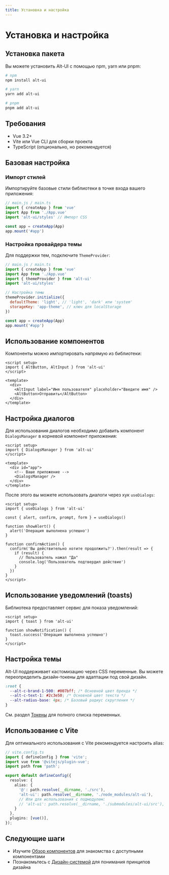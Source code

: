 ```yaml
---
title: Установка и настройка
---
```


# Установка и настройка

## Установка пакета

Вы можете установить Alt-UI с помощью npm, yarn или pnpm:

```bash
# npm
npm install alt-ui

# yarn
yarn add alt-ui

# pnpm
pnpm add alt-ui
```

## Требования

- Vue 3.2+
- Vite или Vue CLI для сборки проекта
- TypeScript (опционально, но рекомендуется)

## Базовая настройка

### Импорт стилей

Импортируйте базовые стили библиотеки в точке входа вашего приложения:

```js
// main.js / main.ts
import { createApp } from 'vue'
import App from './App.vue'
import 'alt-ui/styles' // Импорт CSS

const app = createApp(App)
app.mount('#app')
```

### Настройка провайдера темы

Для поддержки тем, подключите `ThemeProvider`:

```js
// main.js / main.ts
import { createApp } from 'vue'
import App from './App.vue'
import { themeProvider } from 'alt-ui'
import 'alt-ui/styles'

// Настройка темы
themeProvider.initialize({
  defaultTheme: 'light', // 'light', 'dark' или 'system'
  storageKey: 'app-theme', // ключ для localStorage
})

const app = createApp(App)
app.mount('#app')
```

## Использование компонентов

Компоненты можно импортировать напрямую из библиотеки:

```vue
<script setup>
import { AltButton, AltInput } from 'alt-ui'
</script>

<template>
  <div>
    <AltInput label="Имя пользователя" placeholder="Введите имя" />
    <AltButton>Отправить</AltButton>
  </div>
</template>
```

## Настройка диалогов

Для использования диалогов необходимо добавить компонент `DialogsManager` в корневой компонент приложения:

```vue
<script setup>
import { DialogsManager } from 'alt-ui'
</script>

<template>
  <div id="app">
    <!-- Ваше приложение -->
    <DialogsManager />
  </div>
</template>
```

После этого вы можете использовать диалоги через хук `useDialogs`:

```vue
<script setup>
import { useDialogs } from 'alt-ui'

const { alert, confirm, prompt, form } = useDialogs()

function showAlert() {
  alert('Операция выполнена успешно')
}

function confirmAction() {
  confirm('Вы действительно хотите продолжить?').then(result => {
    if (result) {
      // Пользователь нажал "Да"
      console.log('Пользователь подтвердил действие')
    }
  })
}
</script>
```

## Использование уведомлений (toasts)

Библиотека предоставляет сервис для показа уведомлений:

```vue
<script setup>
import { toast } from 'alt-ui'

function showNotification() {
  toast.success('Операция выполнена успешно')
}
</script>
```

## Настройка темы

Alt-UI поддерживает кастомизацию через CSS переменные. Вы можете переопределить дизайн-токены для адаптации под свой дизайн.

```css
:root {
  --alt-c-brand-1-500: #007bff; /* Основной цвет бренда */
  --alt-c-text-1: #2c3e50; /* Основной цвет текста */
  --alt-radius-base: 4px; /* Базовый радиус скругления */
}
```

См. раздел [Токены](/tokens/design-tokens) для полного списка переменных.

## Использование с Vite

Для оптимального использования с Vite рекомендуется настроить alias:

```typescript
// vite.config.ts
import { defineConfig } from 'vite';
import vue from '@vitejs/plugin-vue';
import path from 'path';

export default defineConfig({
  resolve: {
    alias: {
      '@': path.resolve(__dirname, './src'),
      'alt-ui': path.resolve(__dirname, './node_modules/alt-ui'),
      // Или для использования с подмодулем:
      // 'alt-ui': path.resolve(__dirname, './submodules/alt-ui/src'),
    }
  },
  plugins: [vue()],
});
```

## Следующие шаги

- Изучите [Обзор компонентов](/components/overview) для знакомства с доступными компонентами
- Познакомьтесь с [Дизайн-системой](/overview) для понимания принципов дизайна
